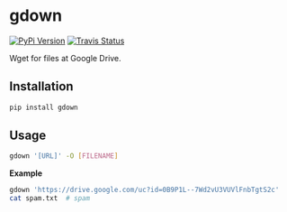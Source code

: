 # gdown

[![PyPi Version](https://img.shields.io/pypi/v/gdown.svg)](https://pypi.python.org/pypi/gdown)
[![Travis Status](https://travis-ci.org/wkentaro/gdown.svg?branch=master)](https://travis-ci.org/wkentaro/gdown)

Wget for files at Google Drive.


## Installation

```bash
pip install gdown
```


## Usage

```bash
gdown '[URL]' -O [FILENAME]
```

**Example**

```bash
gdown 'https://drive.google.com/uc?id=0B9P1L--7Wd2vU3VUVlFnbTgtS2c'
cat spam.txt  # spam
```
